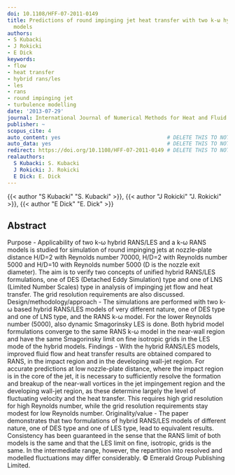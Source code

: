 ```yaml
---
doi: 10.1108/HFF-07-2011-0149
title: Predictions of round impinging jet heat transfer with two k-ω hybrid RANS/LES
  models
authors:
- S Kubacki
- J Rokicki
- E Dick
keywords:
- flow
- heat transfer
- hybrid rans/les
- les
- rans
- round impinging jet
- turbulence modelling
date: '2013-07-29'
journal: International Journal of Numerical Methods for Heat and Fluid Flow
publisher: ~
scopus_cite: 4
auto_content: yes                                  # DELETE THIS TO NOT AUTO GENERATE CONTENT
auto_data: yes                                     # DELETE THIS TO NOT AUTO GENERATE METADATA
redirect: https://doi.org/10.1108/HFF-07-2011-0149 # DELETE THIS TO NOT REDIRECT
realauthors:
  S Kubacki: S. Kubacki
  J Rokicki: J. Rokicki
  E Dick: E. Dick
---
```

{{< author "S Kubacki" "S. Kubacki" >}}, {{< author "J Rokicki" "J. Rokicki" >}}, {{< author "E Dick" "E. Dick" >}}

## Abstract
Purpose - Applicability of two k-ω hybrid RANS/LES and a k-ω RANS models is studied for simulation of round impinging jets at nozzle-plate distance H/D=2 with Reynolds number 70000, H/D=2 with Reynolds number 5000 and H/D=10 with Reynolds number 5000 (D is the nozzle exit diameter). The aim is to verify two concepts of unified hybrid RANS/LES formulations, one of DES (Detached Eddy Simulation) type and one of LNS (Limited Number Scales) type in analysis of impinging jet flow and heat transfer. The grid resolution requirements are also discussed. Design/methodology/approach - The simulations are performed with two k-ω based hybrid RANS/LES models of very different nature, one of DES type and one of LNS type, and the RANS k-ω model. For the lower Reynolds number (5000), also dynamic Smagorinsky LES is done. Both hybrid model formulations converge to the same RANS k-ω model in the near-wall region and have the same Smagorinsky limit on fine isotropic grids in the LES mode of the hybrid models. Findings - With the hybrid RANS/LES models, improved fluid flow and heat transfer results are obtained compared to RANS, in the impact region and in the developing wall-jet region. For accurate predictions at low nozzle-plate distance, where the impact region is in the core of the jet, it is necessary to sufficiently resolve the formation and breakup of the near-wall vortices in the jet impingement region and the developing wall-jet region, as these determine largely the level of fluctuating velocity and the heat transfer. This requires high grid resolution for high Reynolds number, while the grid resolution requirements stay modest for low Reynolds number. Originality/value - The paper demonstrates that two formulations of hybrid RANS/LES models of different nature, one of DES type and one of LES type, lead to equivalent results. Consistency has been guaranteed in the sense that the RANS limit of both models is the same and that the LES limit on fine, isotropic, grids is the same. In the intermediate range, however, the repartition into resolved and modelled fluctuations may differ considerably. © Emerald Group Publishing Limited.
